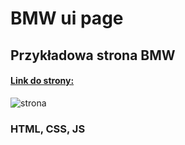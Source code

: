 # BMW ui page

## Przykładowa strona BMW

#### [Link do strony: ](https://luki23445.github.io/BMW-ui-page/)

![strona](./strona.png)

### HTML, CSS, JS
